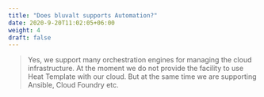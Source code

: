 ```yaml
---
title: "Does bluvalt supports Automation?"
date: 2020-9-20T11:02:05+06:00
weight: 4
draft: false
---
```

>Yes, we support many orchestration engines for managing the cloud infrastructure. At the moment we do not provide the facility to use Heat Template with our cloud. But at the same time we are supporting Ansible, Cloud Foundry etc.
